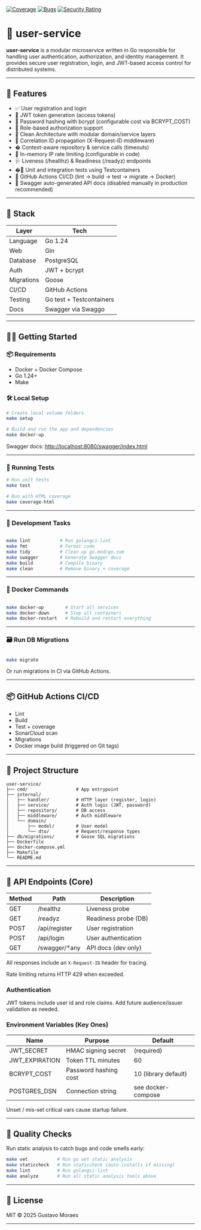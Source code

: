 [![Coverage](https://sonarcloud.io/api/project_badges/measure?project=guttosm_user-service&metric=coverage)](https://sonarcloud.io/summary/new_code?id=guttosm_user-service)
[![Bugs](https://sonarcloud.io/api/project_badges/measure?project=guttosm_user-service&metric=bugs)](https://sonarcloud.io/summary/new_code?id=guttosm_user-service)
[![Security Rating](https://sonarcloud.io/api/project_badges/measure?project=guttosm_user-service&metric=security_rating)](https://sonarcloud.io/summary/new_code?id=guttosm_user-service)

# 🔐 user-service

**user-service** is a modular microservice written in Go responsible for handling user authentication, authorization, and identity management. It provides secure user registration, login, and JWT-based access control for distributed systems.

---

## 🚀 Features

- ✅ User registration and login
- 🔐 JWT token generation (access tokens)
- 🧂 Password hashing with bcrypt (configurable cost via BCRYPT_COST)
- 🔑 Role-based authorization support
- 🧱 Clean Architecture with modular domain/service layers
- 📨 Correlation ID propagation (X-Request-ID middleware)
- � Context-aware repository & service calls (timeouts)
- 🚦 In-memory IP rate limiting (configurable in code)
- 🩺 Liveness (/healthz) & Readiness (/readyz) endpoints
- �🧪 Unit and integration tests using Testcontainers
- 🧼 GitHub Actions CI/CD (lint → build → test → migrate → Docker)
- 📖 Swagger auto-generated API docs (disabled manually in production recommended)

---

## 🧱 Stack

| Layer       | Tech                          |
|-------------|-------------------------------|
| Language    | Go 1.24                       |
| Web         | Gin                           |
| Database    | PostgreSQL                    |
| Auth        | JWT + bcrypt                  |
| Migrations  | Goose                         |
| CI/CD       | GitHub Actions                |
| Testing     | Go test + Testcontainers      |
| Docs        | Swagger via Swaggo            |

---

## 🧑‍💻 Getting Started

### 📦 Requirements

- Docker + Docker Compose
- Go 1.24+
- Make

### 🛠 Local Setup

```bash
# Create local volume folders
make setup

# Build and run the app and dependencies
make docker-up
```

Swagger docs: [http://localhost:8080/swagger/index.html](http://localhost:8080/swagger/index.html)

---

### 🧪 Running Tests

```bash
# Run unit tests
make test

# Run with HTML coverage
make coverage-html

```

---

### 🧹 Development Tasks

```bash

make lint           # Run golangci-lint
make fmt            # Format code
make tidy           # Clean up go.mod/go.sum
make swagger        # Generate Swagger docs
make build          # Compile binary
make clean          # Remove binary + coverage

```

---

### 🐳 Docker Commands

```bash

make docker-up        # Start all services
make docker-down      # Stop all containers
make docker-restart   # Rebuild and restart everything

```

---

### 🗃 Run DB Migrations

```bash

make migrate

```

Or run migrations in CI via GitHub Actions.

---

## 📦 GitHub Actions CI/CD

- Lint
- Build
- Test + coverage
- SonarCloud scan
- Migrations
- Docker image build (triggered on Git tags)

---

## 📁 Project Structure

```text
user-service/
├── cmd/                  # App entrypoint
├── internal/
│   ├── handler/          # HTTP layer (register, login)
│   ├── service/          # Auth logic (JWT, password)
│   ├── repository/       # DB access
│   ├── middleware/       # Auth middleware
│   └── domain/
│       ├── model/        # User model
│       └── dto/          # Request/response types
├── db/migrations/        # Goose SQL migrations
├── Dockerfile
├── docker-compose.yml
├── Makefile
└── README.md
```

---

## 📡 API Endpoints (Core)

| Method | Path        | Description            |
|--------|-------------|------------------------|
| GET    | /healthz    | Liveness probe         |
| GET    | /readyz     | Readiness probe (DB)   |
| POST   | /api/register | User registration    |
| POST   | /api/login    | User authentication  |
| GET    | /swagger/*any | API docs (dev only)  |

All responses include an `X-Request-ID` header for tracing.

Rate limiting returns HTTP 429 when exceeded.

### Authentication

JWT tokens include user id and role claims. Add future audience/issuer validation as needed.

### Environment Variables (Key Ones)

| Name | Purpose | Default |
|------|---------|---------|
| JWT_SECRET | HMAC signing secret | (required) |
| JWT_EXPIRATION | Token TTL minutes | 60 |
| BCRYPT_COST | Password hashing cost | 10 (library default) |
| POSTGRES_DSN | Connection string | see docker-compose |

Unset / mis-set critical vars cause startup failure.

---

## 🧪 Quality Checks

Run static analysis to catch bugs and code smells early:

```bash
make vet           # Run go vet static analysis
make staticcheck   # Run staticcheck (auto-installs if missing)
make lint          # Run golangci-lint
make analyze       # Run all static analysis tools above
```

---

## 📄 License

MIT © 2025 Gustavo Moraes

---
